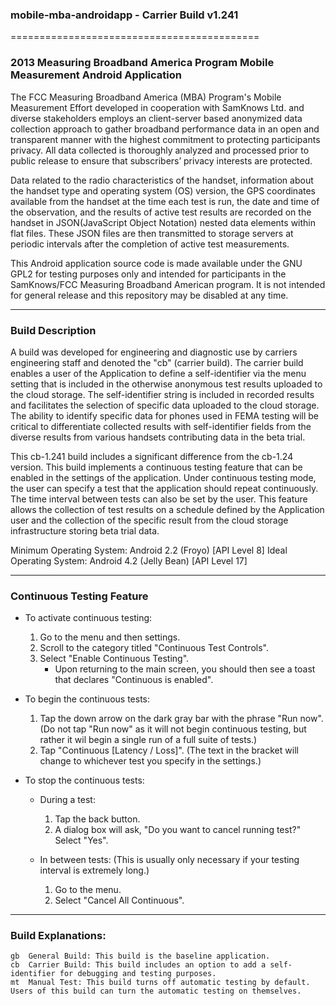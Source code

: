 ### mobile-mba-androidapp - Carrier Build v1.241
===========================================

### 2013 Measuring Broadband America Program Mobile Measurement Android Application

The FCC Measuring Broadband America (MBA) Program's Mobile Measurement Effort developed in cooperation with SamKnows Ltd. and diverse stakeholders employs an client-server based anonymized data collection approach to gather broadband performance data in an open and transparent manner with the highest commitment to protecting participants privacy.  All data collected is thoroughly analyzed and processed prior to public release to ensure that subscribers’ privacy interests are protected.

Data related to the radio characteristics of the handset, information about the handset type and operating system (OS) version, the GPS coordinates available from the handset at the time each test is run, the date and time of the observation, and the results of active test results are recorded on the handset in JSON(JavaScript Object Notation) nested data elements within flat files.  These JSON files are then transmitted to storage servers at periodic intervals after the completion of active test measurements.

This Android application source code is made available under the GNU GPL2 for testing purposes only and intended for participants in the SamKnows/FCC Measuring Broadband American program.  It is not intended for general release and this repository may be disabled at any time.

--------------------------------------------

### Build Description

A build was developed for engineering and diagnostic use by carriers engineering staff and denoted the "cb" (carrier build). The carrier build enables a user of the Application to define a self-identifier via the menu setting that is included in the otherwise anonymous test results uploaded to the cloud storage. The self-identifier string is included in recorded results and facilitates the selection of specific data uploaded to the cloud storage. The ability to identify specific data for phones used in FEMA testing will be critical to differentiate collected results with self-identifier fields from the diverse results from various handsets contributing data in the beta trial.

This cb-1.241 build includes a significant difference from the cb-1.24 version. This build implements a continuous testing feature that can be enabled in the settings of the application. Under continuous testing mode, the user can specify a test that the application should repeat continuously. The time interval between tests can also be set by the user. This feature allows the collection of test results on a schedule defined by the Application user and the collection of the specific result from the cloud storage infrastructure storing beta trial data.

Minimum Operating System: Android 2.2 (Froyo) [API Level 8] Ideal Operating System: Android 4.2 (Jelly Bean) [API Level 17]

--------------------------------------------

### Continuous Testing Feature

* To activate continuous testing:

    1. Go to the menu and then settings.
    2. Scroll to the category titled "Continuous Test Controls".
    3. Select "Enable Continuous Testing".
       - Upon returning to the main screen, you should then see a toast that declares "Continuous is enabled".

* To begin the continuous tests:

    1. Tap the down arrow on the dark gray bar with the phrase "Run now". (Do not tap "Run now" as it will not begin continuous testing, but rather it wil begin a single run of a full suite of tests.)
    2. Tap "Continuous [Latency / Loss]". (The text in the bracket will change to whichever test you specify in the settings.)

* To stop the continuous tests:

    * During a test:
        1. Tap the back button.
        2. A dialog box will ask, "Do you want to cancel running test?" Select "Yes".

    * In between tests:   (This is usually only necessary if your testing interval is extremely long.)
        1. Go to the menu.
        2. Select "Cancel All Continuous".

--------------------------------------------

### Build Explanations:

    gb  General Build: This build is the baseline application.
    cb  Carrier Build: This build includes an option to add a self-identifier for debugging and testing purposes.
    mt  Manual Test: This build turns off automatic testing by default. Users of this build can turn the automatic testing on themselves.
